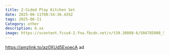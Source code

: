 ```yaml
---
title: 2-Sided Play Kitchen Set
date: 2025-06-11T08:54:36.435Z
tags: 2025-06-11
Category: other
description: 6.xx
image: https://scontent.fccu4-2.fna.fbcdn.net/v/t39.30808-6/504785008_578423231968829_2556187554275613928_n.jpg?stp=dst-jpg_p526x296_tt6&_nc_cat=111&ccb=1-7&_nc_sid=aa7b47&_nc_ohc=LZgvroQsB4MQ7kNvwFNyBR-&_nc_oc=AdnyrT41JxkrZgfMsCivybwIQY0fnY5ZWrcpBx08z5Bmy8OC7ecbn7VM49CN0IfpoTQ&_nc_zt=23&_nc_ht=scontent.fccu4-2.fna&_nc_gid=hxLa8Z9ee3Ku1b57kKgBhw&oh=00_AfOrPFmZMFkrsGxoTch96wFOXDHxEmkJoFMUdC49xOb_XA&oe=684F01EC
---
```

https://amzlink.to/az0XUd5ExoecA ad